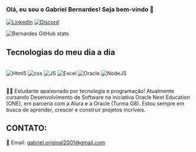 ### Olá, eu sou o Gabriel Bernardes! Seja bem-vindo 👋

[![LinkedIn](https://img.shields.io/badge/LinkedIn-0077B5?style=for-the-badge&logo=linkedin&logoColor=white)](https://www.linkedin.com/in/gabriel-santana2001/)
[![Discord](https://img.shields.io/badge/Discord-7289DA?style=for-the-badge&logo=discord&logoColor=white)](https://discord.com/users/75851558589733286)

![Bernardes GitHub stats](https://github-readme-stats.vercel.app/api?username=devbernardes&show_icons=true&theme=dracula)

## Tecnologias do meu dia a dia

<div style="display: inline_block"><br/>
    <img align="center" alt="Html5" src="https://img.shields.io/badge/HTML5-E34F26?style=for-the-badge&logo=html5&logoColor=white"/>
    <img align="center" alt="css" src="https://img.shields.io/badge/CSS3-1572B6?style=for-the-badge&logo=css3&logoColor=white"/>
    <img align="center" alt="JS" src="https://img.shields.io/badge/JavaScript-F7DF1E?style=for-the-badge&logo=javascript&logoColor=black"/>
    <img align="center" alt="Excel" src="https://img.shields.io/badge/Microsoft_Excel-217346?style=for-the-badge&logo=microsoft-excel&logoColor=white"/>
    <img align="center" alt="Oracle" src="https://img.shields.io/badge/Oracle-F80000?style=for-the-badge&logo=oracle&logoColor=black"/>
    <img align="center" alt="NodeJS" src="https://img.shields.io/badge/Node.js-43853D?style=for-the-badge&logo=node.js&logoColor=white"/>
</div><br/>

👩‍💻 Estudante apaixonado por tecnologia e programação! Atualmente cursando Desenvolvimento de Software na iniciativa Oracle Next Education (ONE), em parceria com a Alura e a Oracle (Turma G8). Estou sempre em busca de aprender, crescer e construir projetos incríveis.

## CONTATO:

📧 Email: [gabriel.original2001@gmail.com](mailto:gabrielsbernardes@hotmail.com)
